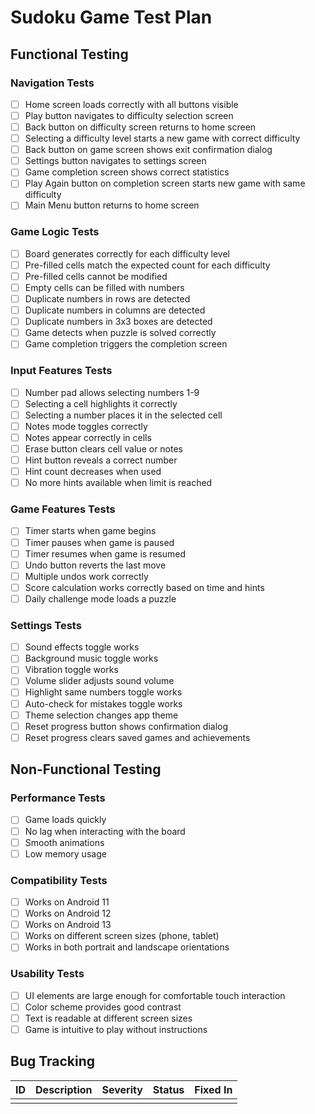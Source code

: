 # Sudoku Game Test Plan

## Functional Testing

### Navigation Tests
- [ ] Home screen loads correctly with all buttons visible
- [ ] Play button navigates to difficulty selection screen
- [ ] Back button on difficulty screen returns to home screen
- [ ] Selecting a difficulty level starts a new game with correct difficulty
- [ ] Back button on game screen shows exit confirmation dialog
- [ ] Settings button navigates to settings screen
- [ ] Game completion screen shows correct statistics
- [ ] Play Again button on completion screen starts new game with same difficulty
- [ ] Main Menu button returns to home screen

### Game Logic Tests
- [ ] Board generates correctly for each difficulty level
- [ ] Pre-filled cells match the expected count for each difficulty
- [ ] Pre-filled cells cannot be modified
- [ ] Empty cells can be filled with numbers
- [ ] Duplicate numbers in rows are detected
- [ ] Duplicate numbers in columns are detected
- [ ] Duplicate numbers in 3x3 boxes are detected
- [ ] Game detects when puzzle is solved correctly
- [ ] Game completion triggers the completion screen

### Input Features Tests
- [ ] Number pad allows selecting numbers 1-9
- [ ] Selecting a cell highlights it correctly
- [ ] Selecting a number places it in the selected cell
- [ ] Notes mode toggles correctly
- [ ] Notes appear correctly in cells
- [ ] Erase button clears cell value or notes
- [ ] Hint button reveals a correct number
- [ ] Hint count decreases when used
- [ ] No more hints available when limit is reached

### Game Features Tests
- [ ] Timer starts when game begins
- [ ] Timer pauses when game is paused
- [ ] Timer resumes when game is resumed
- [ ] Undo button reverts the last move
- [ ] Multiple undos work correctly
- [ ] Score calculation works correctly based on time and hints
- [ ] Daily challenge mode loads a puzzle

### Settings Tests
- [ ] Sound effects toggle works
- [ ] Background music toggle works
- [ ] Vibration toggle works
- [ ] Volume slider adjusts sound volume
- [ ] Highlight same numbers toggle works
- [ ] Auto-check for mistakes toggle works
- [ ] Theme selection changes app theme
- [ ] Reset progress button shows confirmation dialog
- [ ] Reset progress clears saved games and achievements

## Non-Functional Testing

### Performance Tests
- [ ] Game loads quickly
- [ ] No lag when interacting with the board
- [ ] Smooth animations
- [ ] Low memory usage

### Compatibility Tests
- [ ] Works on Android 11
- [ ] Works on Android 12
- [ ] Works on Android 13
- [ ] Works on different screen sizes (phone, tablet)
- [ ] Works in both portrait and landscape orientations

### Usability Tests
- [ ] UI elements are large enough for comfortable touch interaction
- [ ] Color scheme provides good contrast
- [ ] Text is readable at different screen sizes
- [ ] Game is intuitive to play without instructions

## Bug Tracking

| ID | Description | Severity | Status | Fixed In |
|----|-------------|----------|--------|----------|
|    |             |          |        |          |
